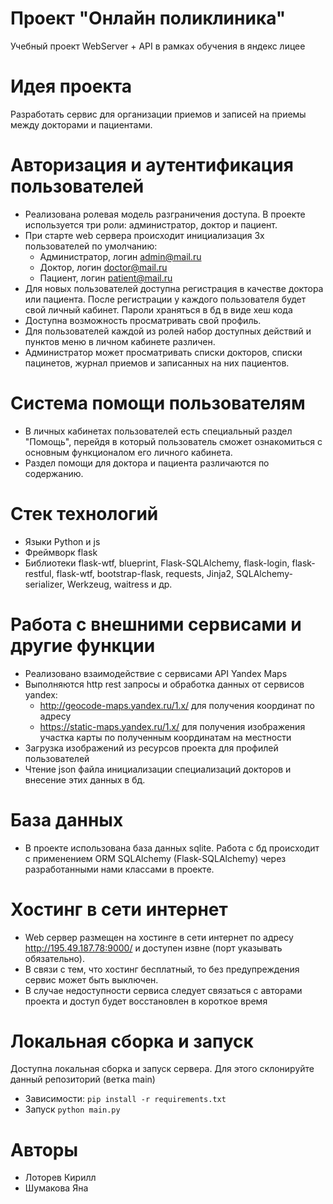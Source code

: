 # Проект "Онлайн поликлиника" 
Учебный проект WebServer + API в рамках обучения в яндекс лицее 

# Идея проекта
Разработать сервис для организации приемов и записей на приемы между докторами и пациентами. 


# Авторизация и аутентификация пользователей
* Реализована ролевая модель разграничения доступа. В проекте используется три роли: администратор, доктор и пациент.
* При старте web сервера происходит инициализация 3х пользователей по умолчанию:
  - Администратор, логин admin@mail.ru
  - Доктор, логин doctor@mail.ru
  - Пациент, логин patient@mail.ru
* Для новых пользователей доступна регистрация в качестве доктора или пациента. После регистрации у каждого пользователя будет свой личный кабинет. Пароли храняться в бд в виде хеш кода
* Доступна возможность просматривать свой профиль.
* Для пользователей каждой из ролей набор доступных действий и пунктов меню в личном кабинете различен.
* Администратор может просматривать списки докторов, списки пацинетов, журнал приемов и записанных на них пациентов.

# Система помощи пользователям
* В личных кабинетах пользователей есть специальный раздел "Помощь", перейдя в который пользователь сможет ознакомиться с основным функционалом его личного кабинета.
* Раздел помощи для доктора и пациента различаются по содержанию.

# Стек технологий
* Языки Python и js
* Фреймворк flask
* Библиотеки flask-wtf, blueprint, Flask-SQLAlchemy, flask-login, flask-restful, flask-wtf, bootstrap-flask, requests, Jinja2, SQLAlchemy-serializer, Werkzeug, waitress и др.

# Работа с внешними сервисами и другие функции
* Реализовано взаимодействие с сервисами API Yandex Maps 
* Выполняются http rest запросы и обработка данных от сервисов yandex:
  - http://geocode-maps.yandex.ru/1.x/ для получения координат по адресу
  - https://static-maps.yandex.ru/1.x/ для получения изображения участка карты по полученным координатам на местности
* Загрузка изображений из ресурсов проекта для профилей пользователей
* Чтение json файла инициализации специализаций докторов и внесение этих данных в бд.

# База данных
* В проекте использована база данных sqlite. Работа с бд происходит с применением ORM SQLAlchemy (Flask-SQLAlchemy) через разработанными нами классами в проекте.

# Хостинг в сети интернет
* Web сервер размещен на хостинге в сети интернет по адресу http://195.49.187.78:9000/ и доступен извне (порт указывать обязательно).
* В связи с тем, что хостинг бесплатный, то без предупреждения сервис может быть выключен.
* В случае недоступности сервиса следует связаться с авторами проекта и доступ будет восстановлен в короткое время

# Локальная сборка и запуск
Доступна локальная сборка и запуск сервера. Для этого склонируйте данный репозиторий (ветка main)
* Зависимости: `pip install -r requirements.txt`
* Запуск `python main.py`

# Авторы
* Лоторев Кирилл
* Шумакова Яна

